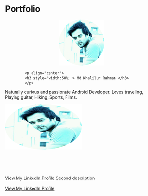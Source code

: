 # Portfolio

<p align="center">
  <img width = "150dp" height = "150dp" src="images/IMG_20190420_104422_265.png?raw=true" />
</p>
             
             <p align="center">
             <h3 style="width:50%; > Md.Khalilur Rahman </h3>
             </p>


   Naturally curious and passionate Android Developer. Loves traveling, Playing guitar, Hiking, Sports, Films.
<!DOCTYPE html>
<html>
<head>
<meta name="viewport" content="width=device-width, initial-scale=1">

</head>
<body>



<img width = "150dp" height = "150dp" src="images/IMG_20190420_104422_265.png?raw=true" style="width:50%;"/>
 
  <br>
 
  <br><br>
  <br><br>
  <a href="https://www.linkedin.com/in/example/">View My LinkedIn Profile</a> 
   Second description 
  <br><br>
  <a href="https://www.linkedin.com/in/example/">View My LinkedIn Profile</a> 

</body>
</html>
